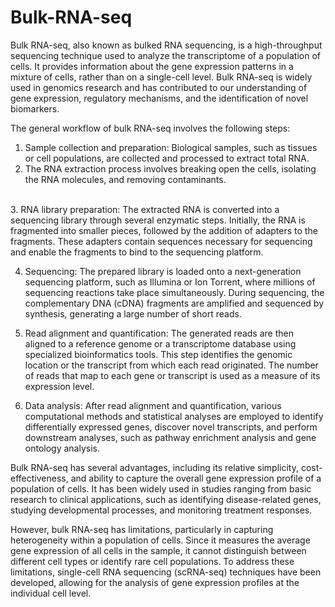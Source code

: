 # Bulk-RNA-seq  
Bulk RNA-seq, also known as bulked RNA sequencing, is a high-throughput sequencing technique used to analyze the transcriptome of a population of cells. It provides information about the gene expression patterns in a mixture of cells, rather than on a single-cell level. Bulk RNA-seq is widely used in genomics research and has contributed to our understanding of gene expression, regulatory mechanisms, and the identification of novel biomarkers.</br>   
 
The general workflow of bulk RNA-seq involves the following steps:</br>        
 
1. Sample collection and preparation: Biological samples, such as tissues or cell populations, are collected and processed to extract total RNA.  
2. The RNA extraction process involves breaking open the cells, isolating the RNA molecules, and removing contaminants.       
</br>
3. RNA library preparation: The extracted RNA is converted into a sequencing library through several enzymatic steps. Initially, the RNA is fragmented into smaller pieces, followed by the addition of adapters to the fragments. These adapters contain sequences necessary for sequencing and enable the fragments to bind to the sequencing platform.</br> 

4. Sequencing: The prepared library is loaded onto a next-generation sequencing platform, such as Illumina or Ion Torrent, where millions of sequencing reactions take place simultaneously. During sequencing, the complementary DNA (cDNA) fragments are amplified and sequenced by synthesis, generating a large number of short reads.</br>

5. Read alignment and quantification: The generated reads are then aligned to a reference genome or a transcriptome database using specialized bioinformatics tools. This step identifies the genomic location or the transcript from which each read originated. The number of reads that map to each gene or transcript is used as a measure of its expression level.</br> 
 
6. Data analysis: After read alignment and quantification, various computational methods and statistical analyses are employed to identify differentially expressed genes, discover novel transcripts, and perform downstream analyses, such as pathway enrichment analysis and gene ontology analysis.</br>  

Bulk RNA-seq has several advantages, including its relative simplicity, cost-effectiveness, and ability to capture the overall gene expression profile of a population of cells. It has been widely used in studies ranging from basic research to clinical applications, such as identifying disease-related genes, studying developmental processes, and monitoring treatment responses.</br> 

However, bulk RNA-seq has limitations, particularly in capturing heterogeneity within a population of cells. Since it measures the average gene expression of all cells in the sample, it cannot distinguish between different cell types or identify rare cell populations. To address these limitations, single-cell RNA sequencing (scRNA-seq) techniques have been developed, allowing for the analysis of gene expression profiles at the individual cell level. 
  
 
  
